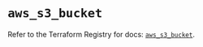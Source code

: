# `aws_s3_bucket`

Refer to the Terraform Registry for docs: [`aws_s3_bucket`](https://registry.terraform.io/providers/hashicorp/aws/4.67.0/docs/resources/s3_bucket).
